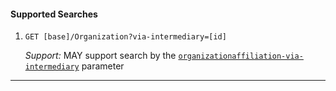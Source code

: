 #### Supported Searches

1. `GET [base]/Organization?via-intermediary=[id]`

      *Support:* MAY support search by the [`organizationaffiliation-via-intermediary`](SearchParameter-searchparameter-organizationaffiliation-via-intermediary.html) parameter
<hr />